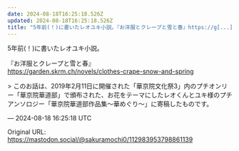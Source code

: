 ```yaml
---
date: 2024-08-18T16:25:18.526Z
updated: 2024-08-18T16:25:18.526Z
title: "5年前(！)に書いたレオユキ小説。『お洋服とクレープと雪と春』https://g[...]"
---
```


<p>5年前(！)に書いたレオユキ小説。</p><p>『お洋服とクレープと雪と春』<br /><a href="https://garden.skrm.ch/novels/clothes-crape-snow-and-spring" target="_blank" rel="nofollow noopener" translate="no"><span class="invisible">https://</span><span class="ellipsis">garden.skrm.ch/novels/clothes-</span><span class="invisible">crape-snow-and-spring</span></a></p><p>&gt; このお話は、2019年2月11日に開催された「華京院文化祭3」内のプチオンリー「華京院華道部」で頒布された、お花をテーマにしたレオくんとユキ様のプチアンソロジー「華京院華道部作品集〜華めぐり〜」に寄稿したものです。</p>

&mdash; 2024-08-18 16:25:18 UTC

Original URL: https://mastodon.social/@sakuramochi0/112983953798861139
